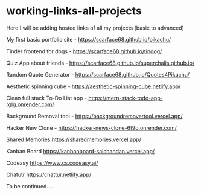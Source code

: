 # working-links-all-projects
Here I will be adding hosted links of all my projects (basic to advanced)

My first basic portfolio site - https://scarface68.github.io/pikachu/

Tinder frontend for dogs - https://scarface68.github.io/tindog/

Quiz App about friends - https://scarface68.github.io/superchalis.github.io/

Random Quote Generator - https://scarface68.github.io/Quotes4Pikachu/

Aesthetic spinning cube - https://aesthetic-spinning-cube.netlify.app/

Clean full stack To-Do List app - https://mern-stack-todo-app-rglg.onrender.com/

Background Removal tool - https://backgroundremovertool.vercel.app/

Hacker New Clone - https://hacker-news-clone-6t9o.onrender.com/

Shared Memories https://sharedmemories.vercel.app/

Kanban Board https://kanbanboard-saichandan.vercel.app/

Codeasy https://www.cs.codeasy.ai/

Chatutr https://chattur.netlify.app/

To be continued....
